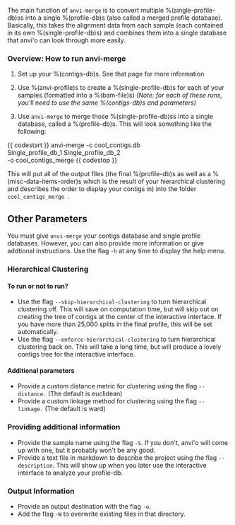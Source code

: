 The main function of `anvi-merge` is to convert multiple %(single-profile-db)ss into a single %(profile-db)s (also called a merged profile database). Basically, this takes the alignment data from each sample (each contained in its own %(single-profile-db)s) and combines them into a single database that anvi'o can look through more easily. 

### Overview: How to run anvi-merge

1. Set up your %(contigs-db)s. See that page for more information

1. Use %(anvi-profile)s to create a %(single-profile-db)s for each of your samples (formatted into a %(bam-file)s) *(Note: for each of these runs, you'll need to use the same %(contigs-db)s and parameters)*

1. Use `anvi-merge` to merge those %(single-profile-db)ss into a single database, called a %(profile-db)s. This will look something like the following:

{{ codestart }}
anvi-merge -c cool_contigs.db \
            Single_profile_db_1 Single_profile_db_2 \
            -o cool_contigs_merge
{{ codestop }}
                    
This will put all of the output files (the final %(profile-db)s as well as a %(misc-data-items-order)s which is the result of your hierarchical clustering and describes the order to display your contigs in) into the folder `cool_contigs_merge `.
    

## Other Parameters

You must give `anvi-merge` your contigs database and single profile databases. However, you can also provide more information or give addtional instructions. Use the flag `-h` at any time to display the help menu.

### Hierarchical Clustering 

#### To run or not to run? 
* Use the flag `--skip-hierarchical-clustering` to turn hierarchical clustering off. This will save on computation time, but will skip out on creating the tree of contigs at the center of the interactive interface. If you have more than 25,000 splits in the final profile, this will be set automatically. 
* Use the flag `--enforce-hierarchical-clustering` to turn hierarchical clustering back on. This will take a long time, but will produce a lovely contigs tree for the interactive interface. 

#### Additional parameters
* Provide a custom distance metric for clustering using the flag `--distance.` (The default is euclidean)
* Provide a custom linkage method for clustering using the flag `--linkage.` (The default is ward)

### Providing additional information
* Provide the sample name using the flag `-S`. If you don't, anvi'o will come up with one, but it probably won't be any good. 
* Provide a text file in markdown to describe the project using the flag `--description`. This will show up when you later use the interactive interface to analyze your profile-db. 

### Output Information
* Provide an output destination with the flag `-o`.
* Add the flag `-W` to overwrite existing files in that directory. 
